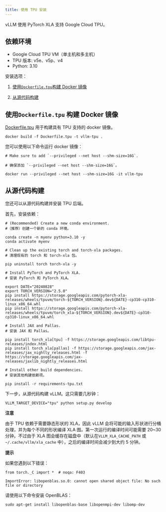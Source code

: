 ```yaml
---
title: 使用 TPU 安装
---
```



vLLM 使用 PyTorch XLA 支持 Google Cloud TPU。


## 依赖环境

* Google Cloud TPU VM（单主机和多主机）
* TPU 版本: v5e、v5p、v4
* Python: 3.10


安装选项：


1. [使用`Dockerfile.tpu`构建 Docker 镜像](#使用-dockerfiletpu-构建-docker-镜像)

2. [从源代码构建](#从源代码构建)


## 使用`Dockerfile.tpu` 构建 Docker 镜像

[Dockerfile.tpu](https://github.com/vllm-project/vllm/blob/main/Dockerfile.tpu) 用于构建具有 TPU 支持的 docker 镜像。

```plain
docker build -f Dockerfile.tpu -t vllm-tpu .
```


您可以使用以下命令运行 docker 镜像：

```plain
# Make sure to add `--privileged --net host --shm-size=16G`.

# 确保添加 `--privileged --net host --shm-size=16G`。

docker run --privileged --net host --shm-size=16G -it vllm-tpu
```


## 从源代码构建

您还可以从源代码构建并安装 TPU 后端。


首先，安装依赖：

```plain
# (Recommended) Create a new conda environment.
#（推荐）创建一个新的 conda 环境。

conda create -n myenv python=3.10 -y
conda activate myenv

# Clean up the existing torch and torch-xla packages.
# 清理现有的 torch 和 torch-xla 包。

pip uninstall torch torch-xla -y

# Install PyTorch and PyTorch XLA.
# 安装 PyTorch 和 PyTorch XLA。

export DATE="20240828"
export TORCH_VERSION="2.5.0"
pip install https://storage.googleapis.com/pytorch-xla-releases/wheels/tpuvm/torch-${TORCH_VERSION}.dev${DATE}-cp310-cp310-linux_x86_64.whl
pip install https://storage.googleapis.com/pytorch-xla-releases/wheels/tpuvm/torch_xla-${TORCH_VERSION}.dev${DATE}-cp310-cp310-linux_x86_64.whl

# Install JAX and Pallas.
# 安装 JAX 和 Pallas。

pip install torch_xla[tpu] -f https://storage.googleapis.com/libtpu-releases/index.html
pip install torch_xla[pallas] -f https://storage.googleapis.com/jax-releases/jax_nightly_releases.html -f https://storage.googleapis.com/jax-releases/jaxlib_nightly_releases.html

# Install other build dependencies.
# 安装其他构建依赖项。

pip install -r requirements-tpu.txt
```


下一步，从源代码构建 vLLM。这只需要几秒钟：

```plain
VLLM_TARGET_DEVICE="tpu" python setup.py develop
```


**注意**


由于 TPU 依赖于需要静态形状的 XLA，因此 vLLM 会将可能的输入形状进行分桶处理，并为每个不同的形状编译 XLA 图。第一次运行的编译时间可能需要 20~30 分钟。不过由于 XLA 图会缓存在磁盘中（默认在`VLLM_XLA_CACHE_PATH` 或 `~/.cache/vllm/xla_cache` 中），之后的编译时间会减少到大约 5 分钟。


**提示**


如果您遇到以下错误：

```plain
from torch._C import *  # noqa: F403

ImportError: libopenblas.so.0: cannot open shared object file: No such file or directory
```


请使用以下命令安装 OpenBLAS：

```plain
sudo apt-get install libopenblas-base libopenmpi-dev libomp-dev
```



